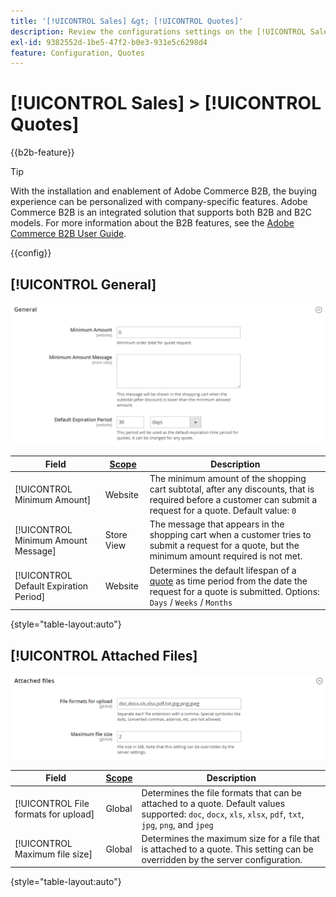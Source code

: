 ```yaml
---
title: '[!UICONTROL Sales] &gt; [!UICONTROL Quotes]'
description: Review the configurations settings on the [!UICONTROL Sales] &gt; [!UICONTROL Quotes] page of the Commerce Admin.
exl-id: 9382552d-1be5-47f2-b0e3-931e5c6298d4
feature: Configuration, Quotes
---
```

# [!UICONTROL Sales] > [!UICONTROL Quotes]

{{b2b-feature}}

>[!TIP]
>
>With the installation and enablement of Adobe Commerce B2B, the buying experience can be personalized with company-specific features. Adobe Commerce B2B is an integrated solution that supports both B2B and B2C models. For more information about the B2B features, see the [Adobe Commerce B2B User Guide](https://experienceleague.adobe.com/docs/commerce-admin/b2b/introduction.html).

{{config}}

<!-- [Quotes](https://experienceleague.adobe.com/en/docs/commerce-admin/b2b/quotes/quotes) -->

## [!UICONTROL General]

![General](./assets/quotes-general.png)<!-- zoom -->

|Field|[Scope](../../getting-started/websites-stores-views.md#scope-settings)|Description|
|--- |--- |--- |
|[!UICONTROL Minimum Amount]|Website|The minimum amount of the shopping cart subtotal, after any discounts, that is required before a customer can submit a request for a quote. Default value: `0`|
|[!UICONTROL Minimum Amount Message]|Store View|The message that appears in the shopping cart when a customer tries to submit a request for a quote, but the minimum amount required is not met.|
|[!UICONTROL Default Expiration Period]|Website|Determines the default lifespan of a [quote](../../b2b/quote-price-negotiation.md) as time period from the date the request for a quote is submitted. Options: `Days` / `Weeks` / `Months`|

{style="table-layout:auto"}

## [!UICONTROL Attached Files]

![Attached Files](./assets/quotes-attached-files.png)<!-- zoom -->

|Field|[Scope](../../getting-started/websites-stores-views.md#scope-settings)|Description|
|--- |--- |--- |
|[!UICONTROL File formats for upload]|Global|Determines the file formats that can be attached to a quote. Default values supported: `doc`, `docx`, `xls`, `xlsx`, `pdf`, `txt`, `jpg`, `png`, and `jpeg`|
|[!UICONTROL Maximum file size]|Global|Determines the maximum size for a file that is attached to a quote. This setting can be overridden by the server configuration.|

{style="table-layout:auto"}
